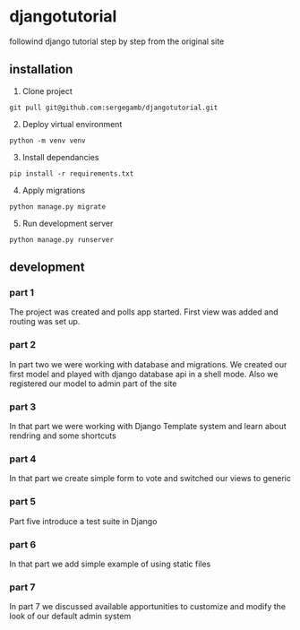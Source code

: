 # djangotutorial
followind django tutorial step by step from the original site
## installation
1. Clone project
```
git pull git@github.com:sergegamb/djangotutorial.git
```
2. Deploy virtual environment
```
python -m venv venv
```
3. Install dependancies
```
pip install -r requirements.txt
```
4. Apply migrations
```
python manage.py migrate
```
5. Run development server
```
python manage.py runserver
```
## development
### part 1
The project was created and polls app started. First view was added and routing was set up.
### part 2
In part two we were working with database and migrations. We created our first model and played with django database api in a shell mode. Also we registered our model to admin part of the site
### part 3
In that part we were working with Django Template system and learn about rendring and some shortcuts
### part 4
In that part we create simple form to vote and switched our views to generic
### part 5
Part five introduce a test suite in Django
### part 6
In that part we add simple example of using static files
### part 7
In part 7 we discussed available apportunities to customize and modify the look of our default admin system

